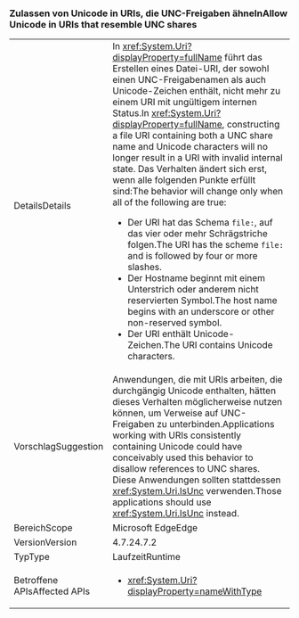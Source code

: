 ### <a name="allow-unicode-in-uris-that-resemble-unc-shares"></a><span data-ttu-id="b610b-101">Zulassen von Unicode in URIs, die UNC-Freigaben ähneln</span><span class="sxs-lookup"><span data-stu-id="b610b-101">Allow Unicode in URIs that resemble UNC shares</span></span>

|   |   |
|---|---|
|<span data-ttu-id="b610b-102">Details</span><span class="sxs-lookup"><span data-stu-id="b610b-102">Details</span></span>|<span data-ttu-id="b610b-103">In <xref:System.Uri?displayProperty=fullName> führt das Erstellen eines Datei-URI, der sowohl einen UNC-Freigabenamen als auch Unicode-Zeichen enthält, nicht mehr zu einem URI mit ungültigem internen Status.</span><span class="sxs-lookup"><span data-stu-id="b610b-103">In <xref:System.Uri?displayProperty=fullName>, constructing a file URI containing both a UNC share name and Unicode characters will no longer result in a URI with invalid internal state.</span></span> <span data-ttu-id="b610b-104">Das Verhalten ändert sich erst, wenn alle folgenden Punkte erfüllt sind:</span><span class="sxs-lookup"><span data-stu-id="b610b-104">The behavior will change only when all of the following are true:</span></span><ul><li><span data-ttu-id="b610b-105">Der URI hat das Schema <code>file:</code>, auf das vier oder mehr Schrägstriche folgen.</span><span class="sxs-lookup"><span data-stu-id="b610b-105">The URI has the scheme <code>file:</code> and is followed by four or more slashes.</span></span></li><li><span data-ttu-id="b610b-106">Der Hostname beginnt mit einem Unterstrich oder anderem nicht reservierten Symbol.</span><span class="sxs-lookup"><span data-stu-id="b610b-106">The host name begins with an underscore or other non-reserved symbol.</span></span></li><li><span data-ttu-id="b610b-107">Der URI enthält Unicode-Zeichen.</span><span class="sxs-lookup"><span data-stu-id="b610b-107">The URI contains Unicode characters.</span></span></li></ul>|
|<span data-ttu-id="b610b-108">Vorschlag</span><span class="sxs-lookup"><span data-stu-id="b610b-108">Suggestion</span></span>|<span data-ttu-id="b610b-109">Anwendungen, die mit URIs arbeiten, die durchgängig Unicode enthalten, hätten dieses Verhalten möglicherweise nutzen können, um Verweise auf UNC-Freigaben zu unterbinden.</span><span class="sxs-lookup"><span data-stu-id="b610b-109">Applications working with URIs consistently containing Unicode could have conceivably used this behavior to disallow references to UNC shares.</span></span> <span data-ttu-id="b610b-110">Diese Anwendungen sollten stattdessen <xref:System.Uri.IsUnc> verwenden.</span><span class="sxs-lookup"><span data-stu-id="b610b-110">Those applications should use <xref:System.Uri.IsUnc> instead.</span></span>|
|<span data-ttu-id="b610b-111">Bereich</span><span class="sxs-lookup"><span data-stu-id="b610b-111">Scope</span></span>|<span data-ttu-id="b610b-112">Microsoft Edge</span><span class="sxs-lookup"><span data-stu-id="b610b-112">Edge</span></span>|
|<span data-ttu-id="b610b-113">Version</span><span class="sxs-lookup"><span data-stu-id="b610b-113">Version</span></span>|<span data-ttu-id="b610b-114">4.7.2</span><span class="sxs-lookup"><span data-stu-id="b610b-114">4.7.2</span></span>|
|<span data-ttu-id="b610b-115">Typ</span><span class="sxs-lookup"><span data-stu-id="b610b-115">Type</span></span>|<span data-ttu-id="b610b-116">Laufzeit</span><span class="sxs-lookup"><span data-stu-id="b610b-116">Runtime</span></span>|
|<span data-ttu-id="b610b-117">Betroffene APIs</span><span class="sxs-lookup"><span data-stu-id="b610b-117">Affected APIs</span></span>|<ul><li><xref:System.Uri?displayProperty=nameWithType></li></ul>|

